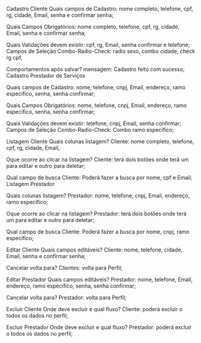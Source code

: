 Cadastro Cliente 
Quais campos de Cadastro: nome completo, telefone, cpf, rg, cidade, Email, 
senha e confirmar senha; 

Quais Campos Obrigatórios: nome completo, telefone, cpf, rg, cidade, Email, 
senha e confirmar senha; 

Quais Validações devem existir: cpf, rg, Email, senha confirmar e telefone; 
Campos de Seleção Combo-Radio-Check: radio sexo, combo cidade, check rg 
cpf,  

Comportamentos após salvar? mensagem: Cadastro feito com sucesso; 
Cadastro Prestador de Serviços 

Quais campos de Cadastro: nome, telefone, cnpj, Email, endereço, ramo 
específico, senha, senha confirmar; 

Quais Campos Obrigatórios: nome, telefone, cnpj, Email, endereço, ramo 
específico, senha, senha confirmar;

Quais Validações devem existir: telefone, cnpj, Email, senha confirmar; 
Campos de Seleção Combo-Radio-Check: Combo ramo específico; 

Listagem Cliente 
Quais colunas listagem? Cliente: nome completo, telefone, cpf, rg, cidade, 
Email, 

Oque ocorre ao clicar na listagem? Cliente: terá dois botões onde terá um para 
editar e outro para deletar; 

Qual campo de busca Cliente:  Poderá fazer a busca por nome, cpf e Email; 
Listagem Prestador 

Quais colunas listagem? Prestador: nome, telefone, cnpj, Email, endereço, 
ramo específico; 

Oque ocorre ao clicar na listagem? Prestador: terá dois botões onde terá um 
para editar e outro para deletar; 

Qual campo de busca Cliente: Poderá fazer a busca por nome, cnpj, ramo 
específico; 

Editar Cliente 
Quais campos editáveis? Cliente: nome, telefone, cidade, Email, senha e 
confirmar senha; 

Cancelar volta para? Clientes: volta para Perfil; 

Editar Prestador 
Quais campos editáveis? Prestador: nome, telefone, Email, endereço, ramo 
específico, senha, senha confirmar;

Cancelar volta para? Prestador: volta para Perfil; 

Excluir Cliente 
Onde deve excluir e qual fluxo? Cliente: poderá excluir o todos os dados no 
perfil; 

Excluir Prestador 
Onde deve excluir e qual fluxo? Prestador: poderá excluir o todos os dados no 
perfil;
